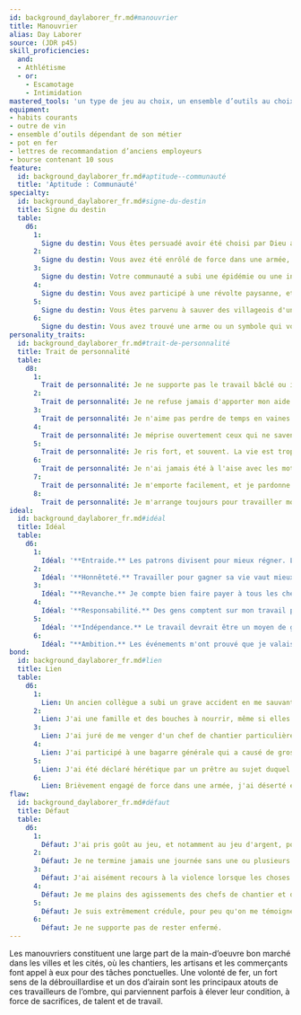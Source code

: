 ```yaml
---
id: background_daylaborer_fr.md#manouvrier
title: Manouvrier
alias: Day Laborer
source: (JDR p45)
skill_proficiencies:
  and:
  - Athlétisme
  - or:
    - Escamotage
    - Intimidation
mastered_tools: 'un type de jeu au choix, un ensemble d’outils au choix parmi : outils de charpentier, outils de cordonnier, outils de tanneur, outils de maçon, matériel de peintre, outils de potier, outils de forgeron, outils de menuisier.'
equipment:
- habits courants
- outre de vin
- ensemble d’outils dépendant de son métier
- pot en fer
- lettres de recommandation d’anciens employeurs
- bourse contenant 10 sous
feature:
  id: background_daylaborer_fr.md#aptitude--communauté
  title: 'Aptitude : Communauté'
specialty:
  id: background_daylaborer_fr.md#signe-du-destin
  title: Signe du destin
  table:
    d6:
      1:
        Signe du destin: Vous êtes persuadé avoir été choisi par Dieu afin d'être le récipiendaire d'une vision prophétique.
      2:
        Signe du destin: Vous avez été enrôlé de force dans une armée, et y avez fait la preuve de vos capacités.
      3:
        Signe du destin: Votre communauté a subi une épidémie ou une invasion, que vous avez aidé à combattre.
      4:
        Signe du destin: Vous avez participé à une révolte paysanne, et vous vous êtes retrouvé propulsé parmi les meneurs du soulèvement.
      5:
        Signe du destin: Vous êtes parvenu à sauver des villageois d'une mort certaine en bravant les éléments.
      6:
        Signe du destin: Vous avez trouvé une arme ou un symbole qui vous a mené sur votre nouvelle voie.
personality_traits:
  id: background_daylaborer_fr.md#trait-de-personnalité
  title: Trait de personnalité
  table:
    d8:
      1:
        Trait de personnalité: Je ne supporte pas le travail bâclé ou inachevé.
      2:
        Trait de personnalité: Je ne refuse jamais d'apporter mon aide lorsqu'on me la demande.
      3:
        Trait de personnalité: Je n'aime pas perdre de temps en vaines réflexions.
      4:
        Trait de personnalité: Je méprise ouvertement ceux qui ne savent pas se salir les mains.
      5:
        Trait de personnalité: Je ris fort, et souvent. La vie est trop courte pour ne pas rire de tout.
      6:
        Trait de personnalité: Je n'ai jamais été à l'aise avec les mots.
      7:
        Trait de personnalité: Je m'emporte facilement, et je pardonne encore plus facilement.
      8:
        Trait de personnalité: Je m'arrange toujours pour travailler moins que les autres.
ideal:
  id: background_daylaborer_fr.md#idéal
  title: Idéal
  table:
    d6:
      1:
        Idéal: '**Entraide.** Les patrons divisent pour mieux régner. Les travailleurs doivent se serrer les coudes et présenter un front uni pour se défendre.'
      2:
        Idéal: '**Honnêteté.** Travailler pour gagner sa vie vaut mieux que de voler ou profiter.'
      3:
        Idéal: "**Revanche.** Je compte bien faire payer à tous les chefs de chantier, les officiers et les puissants l'injustice de ma situation passée."
      4:
        Idéal: '**Responsabilité.** Des gens comptent sur mon travail pour vivre et je dois penser à eux avant tout.'
      5:
        Idéal: '**Indépendance.** Le travail devrait être un moyen de gagner sa liberté.'
      6:
        Idéal: "**Ambition.** Les événements m'ont prouvé que je valais mieux que ce que je pensais."
bond:
  id: background_daylaborer_fr.md#lien
  title: Lien
  table:
    d6:
      1:
        Lien: Un ancien collègue a subi un grave accident en me sauvant d'une mort certaine, et je fais mon possible pour subvenir à ses besoins.
      2:
        Lien: J'ai une famille et des bouches à nourrir, même si elles sont loin de moi.
      3:
        Lien: J'ai juré de me venger d'un chef de chantier particulièrement cruel.
      4:
        Lien: J'ai participé à une bagarre générale qui a causé de gros dégâts, et je dois depuis de l'argent.
      5:
        Lien: J'ai été déclaré hérétique par un prêtre au sujet duquel je connais quelque secret.
      6:
        Lien: Brièvement engagé de force dans une armée, j'ai déserté et suis depuis recherché.
flaw:
  id: background_daylaborer_fr.md#défaut
  title: Défaut
  table:
    d6:
      1:
        Défaut: J'ai pris goût au jeu, et notamment au jeu d'argent, pour meubler les journées sans travail.
      2:
        Défaut: Je ne termine jamais une journée sans une ou plusieurs bonne(s) pinte(s).
      3:
        Défaut: J'ai aisément recours à la violence lorsque les choses ne se passent pas comme je l'espère.
      4:
        Défaut: Je me plains des agissements des chefs de chantier et des puissants, mais je serais sans doute pire encore si j'étais à leur place.
      5:
        Défaut: Je suis extrêmement crédule, pour peu qu'on me témoigne du respect.
      6:
        Défaut: Je ne supporte pas de rester enfermé.
---
```


Les manouvriers constituent une large part de la main-d’oeuvre bon marché dans les villes et les cités, où les chantiers, les artisans et les commerçants font appel à eux pour des tâches ponctuelles. Une volonté de fer, un fort sens de la débrouillardise et un dos d’airain sont les principaux atouts de ces travailleurs de l’ombre, qui parviennent parfois à élever leur condition, à force de sacrifices, de talent et de travail.

